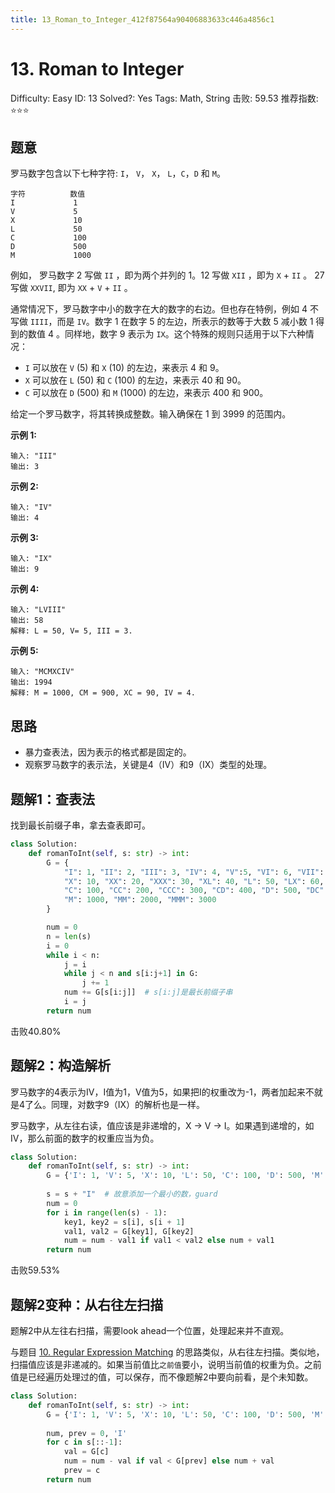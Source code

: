 ```yaml
---
title: 13_Roman_to_Integer_412f87564a90406883633c446a4856c1
---
```


# 13. Roman to Integer

Difficulty: Easy
ID: 13
Solved?: Yes
Tags: Math, String
击败: 59.53
推荐指数: ⭐⭐⭐

[](https://leetcode.com/problems/roman-to-integer/)

## 题意

罗马数字包含以下七种字符: `I`， `V`， `X`， `L`，`C`，`D` 和 `M`。

```
字符          数值
I             1
V             5
X             10
L             50
C             100
D             500
M             1000
```

例如， 罗马数字 2 写做 `II` ，即为两个并列的 1。12 写做 `XII` ，即为 `X` + `II` 。 27 写做 `XXVII`, 即为 `XX` + `V` + `II` 。

通常情况下，罗马数字中小的数字在大的数字的右边。但也存在特例，例如 4 不写做 `IIII`，而是 `IV`。数字 1 在数字 5 的左边，所表示的数等于大数 5 减小数 1 得到的数值 4 。同样地，数字 9 表示为 `IX`。这个特殊的规则只适用于以下六种情况：

- `I` 可以放在 `V` (5) 和 `X` (10) 的左边，来表示 4 和 9。
- `X` 可以放在 `L` (50) 和 `C` (100) 的左边，来表示 40 和 90。
- `C` 可以放在 `D` (500) 和 `M` (1000) 的左边，来表示 400 和 900。

给定一个罗马数字，将其转换成整数。输入确保在 1 到 3999 的范围内。

**示例 1:**

```
输入: "III"
输出: 3
```

**示例 2:**

```
输入: "IV"
输出: 4
```

**示例 3:**

```
输入: "IX"
输出: 9
```

**示例 4:**

```
输入: "LVIII"
输出: 58
解释: L = 50, V= 5, III = 3.
```

**示例 5:**

```
输入: "MCMXCIV"
输出: 1994
解释: M = 1000, CM = 900, XC = 90, IV = 4.
```

## 思路

- 暴力查表法，因为表示的格式都是固定的。
- 观察罗马数字的表示法，关键是4（IV）和9（IX）类型的处理。

## 题解1：查表法

找到最长前缀子串，拿去查表即可。

```python
class Solution:
    def romanToInt(self, s: str) -> int:
        G = {
            "I": 1, "II": 2, "III": 3, "IV": 4, "V":5, "VI": 6, "VII": 7, "VIII": 8, "IX": 9,
            "X": 10, "XX": 20, "XXX": 30, "XL": 40, "L": 50, "LX": 60, "LXX": 70, "LXXX": 80, "XC": 90,
            "C": 100, "CC": 200, "CCC": 300, "CD": 400, "D": 500, "DC": 600, "DCC": 700, "DCCC": 800, "CM": 900,
            "M": 1000, "MM": 2000, "MMM": 3000
        }

        num = 0
        n = len(s)
        i = 0
        while i < n:
            j = i
            while j < n and s[i:j+1] in G:
                j += 1
            num += G[s[i:j]]  # s[i:j]是最长前缀子串
            i = j
        return num
```

击败40.80%

## 题解2：构造解析

罗马数字的4表示为IV，I值为1，V值为5，如果把I的权重改为-1，两者加起来不就是4了么。同理，对数字9（IX）的解析也是一样。

罗马数字，从左往右读，值应该是非递增的，X → V → I。如果遇到递增的，如IV，那么前面的数字的权重应当为负。

```python
class Solution:
    def romanToInt(self, s: str) -> int:
        G = {'I': 1, 'V': 5, 'X': 10, 'L': 50, 'C': 100, 'D': 500, 'M': 1000}
        
        s = s + "I"  # 故意添加一个最小的数，guard
        num = 0
        for i in range(len(s) - 1):
            key1, key2 = s[i], s[i + 1]
            val1, val2 = G[key1], G[key2]
            num = num - val1 if val1 < val2 else num + val1
        return num
```

击败59.53%

## 题解2变种：从右往左扫描

题解2中从左往右扫描，需要look ahead一个位置，处理起来并不直观。

与题目 [10. Regular Expression Matching](10%20Regular%20Expression%20Matching%20d66accc7d2b84771b8dadad4ecd09a6d.md) 的思路类似，从右往左扫描。类似地，扫描值应该是非递减的。如果当前值比`之前值`要小，说明当前值的权重为负。之前值是已经遍历处理过的值，可以保存，而不像题解2中要向前看，是个未知数。

```python
class Solution:
    def romanToInt(self, s: str) -> int:
        G = {'I': 1, 'V': 5, 'X': 10, 'L': 50, 'C': 100, 'D': 500, 'M': 1000}
        
        num, prev = 0, 'I'
        for c in s[::-1]:
            val = G[c]
            num = num - val if val < G[prev] else num + val
            prev = c
        return num
```